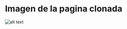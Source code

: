 
# Imagen de la pagina clonada

![alt text](https://github.com/zarry0/frontEnd_LaunchX/blob/main/CSS/pagina_vacunacion.png)
